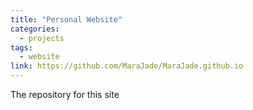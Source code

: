 ```yaml
---
title: "Personal Website"
categories: 
  - projects
tags:
  - website
link: https://github.com/MaraJade/MaraJade.github.io
---
```


The repository for this site
